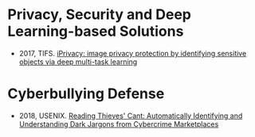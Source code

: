 # Privacy, Security and Deep Learning-based Solutions
<ul>
<li>2017, TIFS. <a href="https://ieeexplore.ieee.org/stamp/stamp.jsp?tp=&arnumber=7775034" rel="nofollow">iPrivacy: image privacy protection by identifying sensitive objects via deep multi-task learning</a></li>
</ul>

# Cyberbullying Defense
<ul>
<li>2018, USENIX. <a href="https://www.usenix.org/system/files/conference/usenixsecurity18/sec18-yuan_0.pdf" rel="nofollow">Reading Thieves' Cant: Automatically Identifying and Understanding Dark Jargons from Cybercrime Marketplaces</a></li>
</ul>
